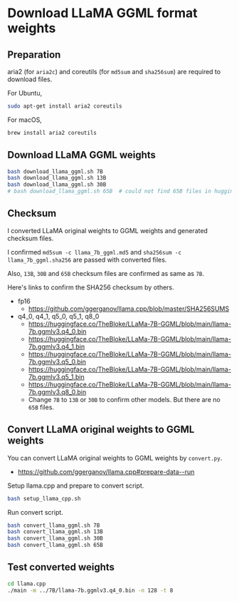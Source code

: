 # Download LLaMA GGML format weights

## Preparation

aria2 (for `aria2c`) and coreutils (for `md5sum` and `sha256sum`) are required to download files.

For Ubuntu,

```bash
sudo apt-get install aria2 coreutils
```

For macOS,

```bash
brew install aria2 coreutils
```

## Download LLaMA GGML weights

```bash
bash download_llama_ggml.sh 7B
bash download_llama_ggml.sh 13B
bash download_llama_ggml.sh 30B
# bash download_llama_ggml.sh 65B  # could not find 65B files in huggingface
```

## Checksum

I converted LLaMA original weights to GGML weights and generated checksum files.

I confirmed `md5sum -c llama_7b_ggml.md5` and `sha256sum -c llama_7b_ggml.sha256` are passed with converted files.

Also, `13B`, `30B` and `65B` checksum files are confirmed as same as `7B`.

Here's links to confirm the SHA256 checksum by others.

- fp16
  - https://github.com/ggerganov/llama.cpp/blob/master/SHA256SUMS
- q4_0, q4_1, q5_0, q5_1, q8_0
  - https://huggingface.co/TheBloke/LLaMa-7B-GGML/blob/main/llama-7b.ggmlv3.q4_0.bin
  - https://huggingface.co/TheBloke/LLaMa-7B-GGML/blob/main/llama-7b.ggmlv3.q4_1.bin
  - https://huggingface.co/TheBloke/LLaMa-7B-GGML/blob/main/llama-7b.ggmlv3.q5_0.bin
  - https://huggingface.co/TheBloke/LLaMa-7B-GGML/blob/main/llama-7b.ggmlv3.q5_1.bin
  - https://huggingface.co/TheBloke/LLaMa-7B-GGML/blob/main/llama-7b.ggmlv3.q8_0.bin
  - Change `7B` to `13B` or `30B` to confirm other models. But there are no `65B` files.

## Convert LLaMA original weights to GGML weights

You can convert LLaMA original weights to GGML weights by `convert.py`.

- https://github.com/ggerganov/llama.cpp#prepare-data--run

Setup llama.cpp and prepare to convert script.

```bash
bash setup_llama_cpp.sh
```

Run convert script.

```bash
bash convert_llama_ggml.sh 7B
bash convert_llama_ggml.sh 13B
bash convert_llama_ggml.sh 30B
bash convert_llama_ggml.sh 65B
```

## Test converted weights

```bash
cd llama.cpp
./main -m ../7B/llama-7b.ggmlv3.q4_0.bin -n 128 -t 8
```
